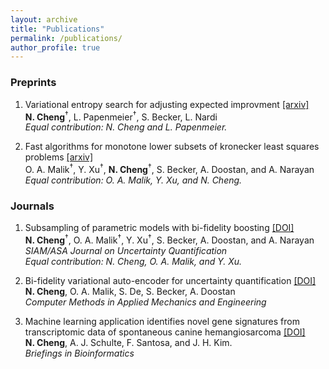 ```yaml
---
layout: archive
title: "Publications"
permalink: /publications/
author_profile: true
---
```

### Preprints
1. Variational entropy search for adjusting expected improvment [\[arxiv\]](https://arxiv.org/abs/2402.11345)<br>
**N. Cheng**<sup>†</sup>, L. Papenmeier<sup>†</sup>, S. Becker, L. Nardi<br>
*Equal contribution: N. Cheng and L. Papenmeier.*

2. Fast algorithms for monotone lower subsets of kronecker least squares problems [\[arxiv\]](https://arxiv.org/abs/2209.05662)<br>
O. A. Malik<sup>†</sup>, Y. Xu<sup>†</sup>, **N. Cheng**<sup>†</sup>, S. Becker, A. Doostan, and A. Narayan<br>
*Equal contribution: O. A. Malik, Y. Xu, and N. Cheng.*

### Journals
1. Subsampling of parametric models with bi-fidelity boosting [\[DOI\]](https://doi.org/10.1137/22M1524989)<br>
**N. Cheng**<sup>†</sup>, O. A. Malik<sup>†</sup>, Y. Xu<sup>†</sup>, S. Becker, A. Doostan, and A. Narayan<br>
*SIAM/ASA Journal on Uncertainty Quantification*<br>
*Equal contribution: N. Cheng, O. A. Malik, and Y. Xu.*

2. Bi-fidelity variational auto-encoder for uncertainty quantification [\[DOI\]](https://doi.org/10.1016/j.cma.2024.116793)<br>
**N. Cheng**, O. A. Malik, S. De, S. Becker, A. Doostan<br>
*Computer Methods in Applied Mechanics and Engineering*

3. Machine learning application identifies novel gene signatures from transcriptomic data of spontaneous canine hemangiosarcoma [\[DOI\]](https://doi.org/10.1093/bib/bbaa252)<br>
**N. Cheng**, A. J. Schulte, F. Santosa, and J. H. Kim.<br>
*Briefings in Bioinformatics*
